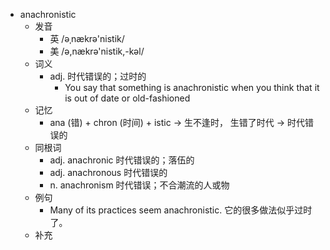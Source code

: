 - anachronistic
  - 发音
    - 英 /əˌnækrə'nistik/
    - 美 /ə,nækrə'nistik,-kəl/
  - 词义
    - adj. 时代错误的；过时的
      - You say that something is anachronistic when you think that it is out of date or old-fashioned
  - 记忆
    - ana (错) + chron (时间) + istic → 生不逢时， 生错了时代 → 时代错误的
  - 同根词
    - adj. anachronic 时代错误的；落伍的
    - adj. anachronous 时代错误的
    - n. anachronism 时代错误；不合潮流的人或物
  - 例句
    - Many of its practices seem anachronistic. 它的很多做法似乎过时了。
  - 补充
